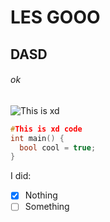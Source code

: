 # LES GOOO
## DASD

###### ok

![This is xd](https://upload.wikimedia.org/wikipedia/commons/thumb/4/47/PNG_transparency_demonstration_1.png/640px-PNG_transparency_demonstration_1.png)

``` c++
#This is xd code
int main() {
  bool cool = true;
}
```

I did:
 - [x] Nothing
 - [ ] Something
